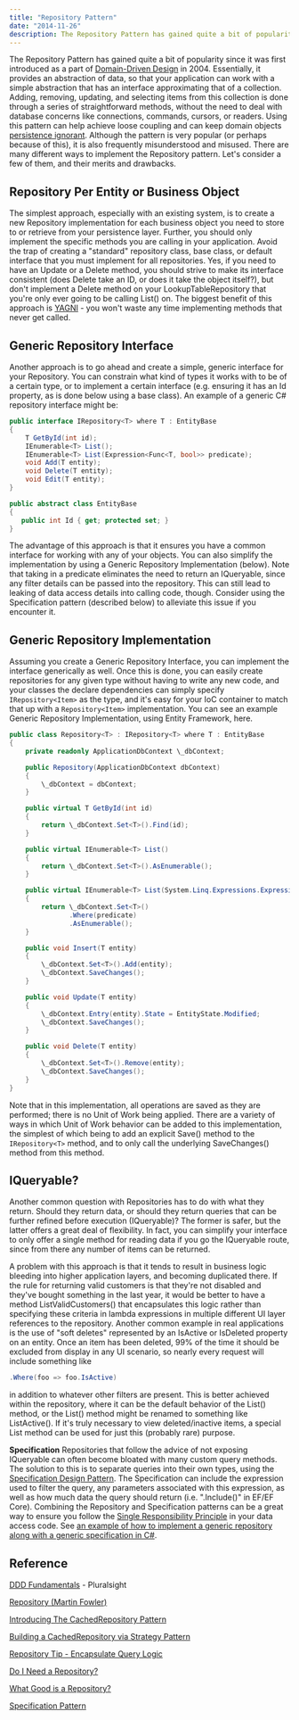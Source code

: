 ```yaml
---
title: "Repository Pattern"
date: "2014-11-26"
description: The Repository Pattern has gained quite a bit of popularity since it was first introduced as a part of Domain-Driven Design in 2004.
---
```


The Repository Pattern has gained quite a bit of popularity since it was first introduced as a part of [Domain-Driven Design](http://bit.ly/PS-DDD) in 2004. Essentially, it provides an abstraction of data, so that your application can work with a simple abstraction that has an interface approximating that of a collection. Adding, removing, updating, and selecting items from this collection is done through a series of straightforward methods, without the need to deal with database concerns like connections, commands, cursors, or readers. Using this pattern can help achieve loose coupling and can keep domain objects [persistence ignorant](http://deviq.com/persistence-ignorance/). Although the pattern is very popular (or perhaps because of this), it is also frequently misunderstood and misused. There are many different ways to implement the Repository pattern. Let's consider a few of them, and their merits and drawbacks.

## Repository Per Entity or Business Object

The simplest approach, especially with an existing system, is to create a new Repository implementation for each business object you need to store to or retrieve from your persistence layer. Further, you should only implement the specific methods you are calling in your application. Avoid the trap of creating a "standard" repository class, base class, or default interface that you must implement for all repositories. Yes, if you need to have an Update or a Delete method, you should strive to make its interface consistent (does Delete take an ID, or does it take the object itself?), but don't implement a Delete method on your LookupTableRepository that you're only ever going to be calling List() on. The biggest benefit of this approach is [YAGNI](http://deviq.com/yagni) - you won't waste any time implementing methods that never get called.

## Generic Repository Interface

Another approach is to go ahead and create a simple, generic interface for your Repository. You can constrain what kind of types it works with to be of a certain type, or to implement a certain interface (e.g. ensuring it has an Id property, as is done below using a base class). An example of a generic C# repository interface might be:

```csharp
public interface IRepository<T> where T : EntityBase
{
    T GetById(int id);
    IEnumerable<T> List();
    IEnumerable<T> List(Expression<Func<T, bool>> predicate);
    void Add(T entity);
    void Delete(T entity);
    void Edit(T entity);
}

public abstract class EntityBase
{
   public int Id { get; protected set; }
}
```

The advantage of this approach is that it ensures you have a common interface for working with any of your objects. You can also simplify the implementation by using a Generic Repository Implementation (below). Note that taking in a predicate eliminates the need to return an IQueryable, since any filter details can be passed into the repository. This can still lead to leaking of data access details into calling code, though. Consider using the Specification pattern (described below) to alleviate this issue if you encounter it.

## Generic Repository Implementation

Assuming you create a Generic Repository Interface, you can implement the interface generically as well. Once this is done, you can easily create repositories for any given type without having to write any new code, and your classes the declare dependencies can simply specify `IRepository<Item>` as the type, and it's easy for your IoC container to match that up with a `Repository<Item>` implementation. You can see an example Generic Repository Implementation, using Entity Framework, here.

```csharp
public class Repository<T> : IRepository<T> where T : EntityBase
{
    private readonly ApplicationDbContext \_dbContext;

    public Repository(ApplicationDbContext dbContext)
    {
        \_dbContext = dbContext;
    }

    public virtual T GetById(int id)
    {
        return \_dbContext.Set<T>().Find(id);
    }

    public virtual IEnumerable<T> List()
    {
        return \_dbContext.Set<T>().AsEnumerable();
    }

    public virtual IEnumerable<T> List(System.Linq.Expressions.Expression<Func<T, bool>> predicate)
    {
        return \_dbContext.Set<T>()
               .Where(predicate)
               .AsEnumerable();
    }

    public void Insert(T entity)
    {
        \_dbContext.Set<T>().Add(entity);
        \_dbContext.SaveChanges();
    }

    public void Update(T entity)
    {
        \_dbContext.Entry(entity).State = EntityState.Modified;
        \_dbContext.SaveChanges();
    }

    public void Delete(T entity)
    {
        \_dbContext.Set<T>().Remove(entity);
        \_dbContext.SaveChanges();
    }
}
```

Note that in this implementation, all operations are saved as they are performed; there is no Unit of Work being applied. There are a variety of ways in which Unit of Work behavior can be added to this implementation, the simplest of which being to add an explicit Save() method to the `IRepository<T>` method, and to only call the underlying SaveChanges() method from this method.

## IQueryable?

Another common question with Repositories has to do with what they return. Should they return data, or should they return queries that can be further refined before execution (IQueryable)? The former is safer, but the latter offers a great deal of flexibility. In fact, you can simplify your interface to only offer a single method for reading data if you go the IQueryable route, since from there any number of items can be returned.

A problem with this approach is that it tends to result in business logic bleeding into higher application layers, and becoming duplicated there. If the rule for returning valid customers is that they're not disabled and they've bought something in the last year, it would be better to have a method ListValidCustomers() that encapsulates this logic rather than specifying these criteria in lambda expressions in multiple different UI layer references to the repository. Another common example in real applications is the use of "soft deletes" represented by an IsActive or IsDeleted property on an entity. Once an item has been deleted, 99% of the time it should be excluded from display in any UI scenario, so nearly every request will include something like

```csharp
.Where(foo => foo.IsActive)
```

in addition to whatever other filters are present. This is better achieved within the repository, where it can be the default behavior of the List() method, or the List() method might be renamed to something like ListActive(). If it's truly necessary to view deleted/inactive items, a special List method can be used for just this (probably rare) purpose.

**Specification** Repositories that follow the advice of not exposing IQueryable can often become bloated with many custom query methods. The solution to this is to separate queries into their own types, using the [Specification Design Pattern](/specification-pattern/). The Specification can include the expression used to filter the query, any parameters associated with this expression, as well as how much data the query should return (i.e. ".Include()" in EF/EF Core). Combining the Repository and Specification patterns can be a great way to ensure you follow the [Single Responsibility Principle](/single-responsibility-principle/) in your data access code. See [an example of how to implement a generic repository along with a generic specification in C#](/specification-pattern/).

## Reference

[DDD Fundamentals](http://bit.ly/PS-DDD) - Pluralsight

[Repository (Martin Fowler)](http://martinfowler.com/eaaCatalog/repository.html)

[Introducing The CachedRepository Pattern](https://ardalis.com/introducing-the-cachedrepository-pattern)

[Building a CachedRepository via Strategy Pattern](https://ardalis.com/building-a-cachedrepository-via-strategy-pattern)

[Repository Tip - Encapsulate Query Logic](http://www.weeklydevtips.com/018)

[Do I Need a Repository?](http://www.weeklydevtips.com/024)

[What Good is a Repository?](http://www.weeklydevtips.com/025)

[Specification Pattern](/specification-pattern/)
